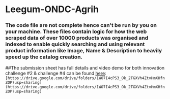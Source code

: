 # Leegum-ONDC-Agrih

### The code file are not complete hence can't be run by you on your machine. These files contain logic for how the web scraped data of over 10000 products was organised and indexed to enable quickly searching and using relevant product information like Image, Name & Description to heavily speed up the catalog creation.

##The submission sheet has full details and video demo for both innovation challenge #2 & challenge #4 can be found [here](https://drive.google.com/drive/folders/1WO7I4cPS3_Ok_2TGXVh4ZtvHmXHfnZOP?usp=sharing): ```[https://drive.google.com/drive/folders/1WO7I4cPS3_Ok_2TGXVh4ZtvHmXHfnZOP?usp=sharing](https://drive.google.com/drive/folders/1WO7I4cPS3_Ok_2TGXVh4ZtvHmXHfnZOP?usp=sharing)```
